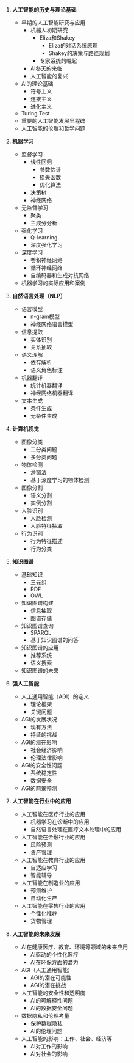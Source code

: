 1. **人工智能的历史与理论基础**
   - 早期的人工智能研究与应用
     - 机器人初期研究
       - Eliza和Shakey
         - Eliza的对话系统原理
         - Shakey的决策与路径规划
       - 专家系统的崛起
     - AI冬天的来临
     - 人工智能的复兴
   - AI的理论基础
     - 符号主义
     - 连接主义
     - 进化主义
   - Turing Test
   - 重要的人工智能发展里程碑
   - 人工智能的伦理和哲学问题

2. **机器学习**
   - 监督学习
     - 线性回归
       - 参数估计
       - 损失函数
       - 优化算法
     - 决策树
     - 神经网络
   - 无监督学习
     - 聚类
     - 主成分分析
   - 强化学习
     - Q-learning
     - 深度强化学习
   - 深度学习
     - 卷积神经网络
     - 循环神经网络
     - 自编码器和生成对抗网络
   - 机器学习的实际应用和案例

3. **自然语言处理（NLP）**
   - 语言模型
     - n-gram模型
     - 神经网络语言模型
   - 信息提取
     - 实体识别
     - 关系抽取
   - 语义理解
     - 依存解析
     - 语义角色标注
   - 机器翻译
     - 统计机器翻译
     - 神经网络机器翻译
   - 文本生成
     - 条件生成
     - 无条件生成

4. **计算机视觉**
   - 图像分类
     - 二分类问题
     - 多分类问题
   - 物体检测
     - 滑窗法
     - 基于深度学习的物体检测
   - 图像分割
     - 语义分割
     - 实例分割
   - 人脸识别
     - 人脸检测
     - 人脸特征抽取
   - 行为识别
     - 行为特征描述
     - 行为分类

5. **知识图谱**
   - 基础知识
     - 三元组
     - RDF
     - OWL
   - 知识图谱构建
     - 信息抽取
     - 图谱存储
   - 知识图谱查询
     - SPARQL
     - 基于知识图谱的问答
   - 知识图谱的应用
     - 推荐系统
     - 语义搜索
   - 知识图谱的未来

6. **强人工智能**
   - 人工通用智能（AGI）的定义
     - 理论框架
     - 关键问题
   - AGI的发展状况
     - 现有方法
     - 持续的挑战
   - AGI的潜在影响
     - 社会经济影响
     - 伦理法律影响
   - AGI的安全性问题
     - 系统稳定性
     - 数据安全
   - AGI的前景预测

7. **人工智能在行业中的应用**
   - 人工智能在医疗行业的应用
     - 机器学习在诊断中的应用
     - 自然语言处理在医疗文本处理中的应用
   - 人工智能在金融行业的应用
     - 风险预测
     - 资产管理
   - 人工智能在教育行业的应用
     - 自适应学习
     - 智能辅导
   - 人工智能在制造业的应用
     - 预测维护
     - 自动化生产
   - 人工智能在零售行业的应用
     - 个性化推荐
     - 货物管理

8. **人工智能的未来发展**
   - AI在健康医疗、教育、环境等领域的未来应用
     - AI驱动的个性化医疗
     - AI在环保方面的潜力
   - AGI（人工通用智能）
     - AGI的潜在可能性
     - AGI的潜在挑战
   - 人工智能的安全性和透明度
     - AI的可解释性问题
     - AI的数据安全问题
   - 数据隐私和伦理考量
     - 保护数据隐私
     - AI的伦理问题
   - 人工智能的影响：工作、社会、经济等
     - AI对工作的影响
     - AI对社会的影响
